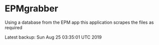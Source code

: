 # EPMgrabber
Using a database from the EPM app this application scrapes the files as required


Latest backup: Sun Aug 25 03:35:01 UTC 2019
